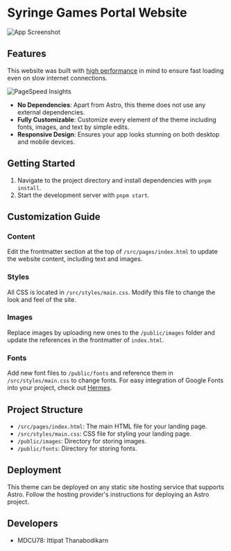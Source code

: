 # Syringe Games Portal Website

![App Screenshot](https://github.com/user-attachments/assets/f73dbd30-1aaf-4be9-ad67-c21418a42475)

## Features

This website was built with [high performance](https://pagespeed.web.dev/analysis/https-syringeapp-docchula-com/0jpi5kznz8?form_factor=mobile) in mind to ensure fast loading even on slow internet connections.

![PageSpeed Insights](https://github.com/user-attachments/assets/7f307204-87d7-476e-b8bb-4943a549d1cc)

- **No Dependencies**: Apart from Astro, this theme does not use any external dependencies.
- **Fully Customizable**: Customize every element of the theme including fonts, images, and text by simple edits.
- **Responsive Design**: Ensures your app looks stunning on both desktop and mobile devices.

## Getting Started

1. Navigate to the project directory and install dependencies with `pnpm install`.
2. Start the development server with `pnpm start`.

## Customization Guide

### Content

Edit the frontmatter section at the top of `/src/pages/index.html` to update the website content, including text and images.

### Styles

All CSS is located in `/src/styles/main.css`. Modify this file to change the look and feel of the site.

### Images

Replace images by uploading new ones to the `/public/images` folder and update the references in the frontmatter of `index.html`.

### Fonts

Add new font files to `/public/fonts` and reference them in `/src/styles/main.css` to change fonts. For easy integration of Google Fonts into your project, check out [Hermes](https://github.com/cadensstudio/hermes).

## Project Structure

- `/src/pages/index.html`: The main HTML file for your landing page.
- `/src/styles/main.css`: CSS file for styling your landing page.
- `/public/images`: Directory for storing images.
- `/public/fonts`: Directory for storing fonts.

## Deployment

This theme can be deployed on any static site hosting service that supports Astro. Follow the hosting provider's instructions for deploying an Astro project.

## Developers

- MDCU78: Ittipat Thanabodikarn
